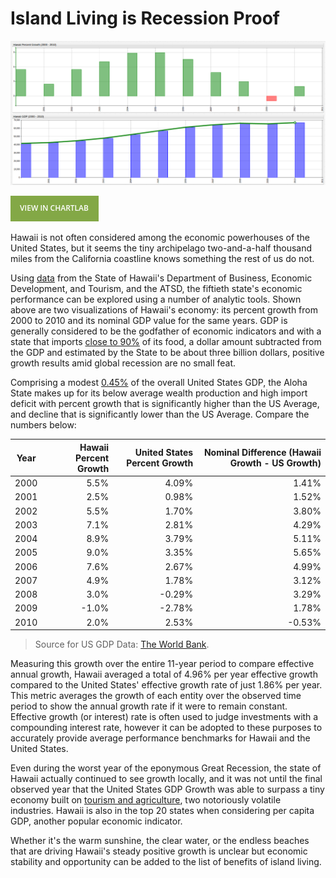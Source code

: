 # Island Living is Recession Proof

![](./images/HI_GDP_1.png)

[![View in ChartLab](./images/button.png)](https://apps.axibase.com/chartlab/b06a7576/4/#fullscreen)

Hawaii is not often considered among the economic powerhouses of the United States, but it
seems the tiny archipelago two-and-a-half thousand miles from the California coastline
knows something the rest of us do not.

Using [data](https://catalog.data.gov/dataset/dbedt-hawaii-nominal-gross-domestic-product-2000-2010-59862)
from the State of Hawaii's Department of Business, Economic Development, and Tourism, and
the ATSD, the fiftieth state's economic
performance can be explored using a number of analytic tools. Shown above are two
visualizations of Hawaii's economy: its percent growth from 2000 to 2010 and its nominal
GDP value for the same years. GDP is generally considered to be the godfather of economic
indicators and with a state that imports [close to 90%](http://files.hawaii.gov/dbedt/op/spb/INCREASED_FOOD_SECURITY_AND_FOOD_SELF_SUFFICIENCY_STRATEGY.pdf)
of its food, a dollar amount subtracted from the GDP and estimated by the State to be about three billion dollars,
positive growth results amid global recession are no small feat.

Comprising a modest [0.45%](https://fred.stlouisfed.org/series/HINGSP) of the overall United States GDP, the Aloha State makes up for its
below average wealth production and high import deficit with percent growth that is significantly higher than the US Average, and
decline that is significantly lower than the US Average. Compare the numbers below:

| Year | Hawaii Percent Growth | United States Percent Growth | Nominal Difference (Hawaii Growth - US Growth) |
|------|--------------------------:|---------------------------------:|-------------------:|
| 2000 | 5.5% | 4.09% | 1.41% |
| 2001 | 2.5% | 0.98% | 1.52% |
| 2002 | 5.5% | 1.70% | 3.80% |
| 2003 | 7.1% | 2.81% | 4.29% |
| 2004 | 8.9% | 3.79% | 5.11% |
| 2005 | 9.0% | 3.35% | 5.65% |
| 2006 | 7.6% | 2.67% | 4.99% |
| 2007 | 4.9% | 1.78% | 3.12% |
| 2008 | 3.0% | -0.29% | 3.29% |
| 2009 | -1.0% | -2.78% | 1.78% |
| 2010 | 2.0% | 2.53% | -0.53% |

> Source for US GDP Data: [The World Bank](http://data.worldbank.org/indicator/NY.GDP.MKTP.KD.ZG).

Measuring this growth over the entire 11-year period to compare effective annual growth, Hawaii averaged a total of 4.96% per year
effective growth compared to the United States' effective growth rate of just 1.86% per year. This metric averages the growth of each
entity over the observed time period to show the annual growth rate if it were to remain constant. Effective growth (or interest)
rate is often used to judge investments with a compounding interest rate, however it can be adopted to these purposes to
accurately provide average performance benchmarks for Hawaii and the United States.

Even during the worst year of the eponymous Great Recession, the state of Hawaii actually continued
to see growth locally, and it was not until the final observed year that the United States
GDP Growth was able to surpass a tiny economy built on [tourism and agriculture](https://www.bea.gov/regional/bearfacts/pdf.cfm?fips=15000&areatype=STATE&geotype=3),
two notoriously volatile industries. Hawaii is also in the top 20 states when considering
per capita GDP, another popular economic indicator.

Whether it's the warm sunshine, the clear water, or the endless beaches that are driving
Hawaii's steady positive growth is unclear but economic stability and opportunity
can be added to the list of benefits of island living.
